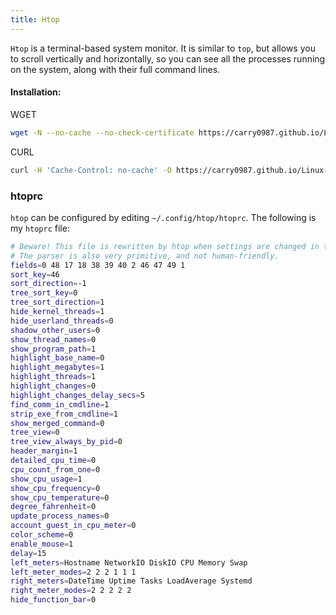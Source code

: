 ```yaml
---
title: Htop
---
```


`Htop` is a terminal-based system monitor. It is similar to `top`, but allows you to scroll vertically and horizontally, so you can see all the processes running on the system, along with their full command lines.

#### Installation:
WGET
``` bash
wget -N --no-cache --no-check-certificate https://carry0987.github.io/Linux-Note/data/Htop/htop-setup.sh && chmod +x htop-setup.sh && bash htop-setup.sh
```
CURL
```bash
curl -H 'Cache-Control: no-cache' -O https://carry0987.github.io/Linux-Note/data/Htop/htop-setup.sh && chmod +x htop-setup.sh && bash htop-setup.sh
```

### htoprc
`htop` can be configured by editing `~/.config/htop/htoprc`. The following is my `htoprc` file:
```bash
# Beware! This file is rewritten by htop when settings are changed in the interface.
# The parser is also very primitive, and not human-friendly.
fields=0 48 17 18 38 39 40 2 46 47 49 1
sort_key=46
sort_direction=-1
tree_sort_key=0
tree_sort_direction=1
hide_kernel_threads=1
hide_userland_threads=0
shadow_other_users=0
show_thread_names=0
show_program_path=1
highlight_base_name=0
highlight_megabytes=1
highlight_threads=1
highlight_changes=0
highlight_changes_delay_secs=5
find_comm_in_cmdline=1
strip_exe_from_cmdline=1
show_merged_command=0
tree_view=0
tree_view_always_by_pid=0
header_margin=1
detailed_cpu_time=0
cpu_count_from_one=0
show_cpu_usage=1
show_cpu_frequency=0
show_cpu_temperature=0
degree_fahrenheit=0
update_process_names=0
account_guest_in_cpu_meter=0
color_scheme=0
enable_mouse=1
delay=15
left_meters=Hostname NetworkIO DiskIO CPU Memory Swap
left_meter_modes=2 2 2 1 1 1
right_meters=DateTime Uptime Tasks LoadAverage Systemd
right_meter_modes=2 2 2 2 2
hide_function_bar=0
```
